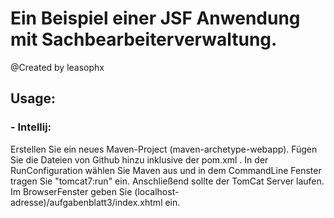 # Ein Beispiel einer JSF Anwendung mit Sachbearbeiterverwaltung.
@Created by leasophx


## Usage:
### - Intellij:
Erstellen Sie ein neues Maven-Project (maven-archetype-webapp). 
Fügen Sie die Dateien von Github hinzu inklusive der pom.xml . 
In der RunConfiguration wählen Sie Maven aus und in dem CommandLine Fenster tragen Sie "tomcat7:run" ein. 
Anschließend sollte der TomCat Server laufen. 
Im BrowserFenster geben Sie (localhost-adresse)/aufgabenblatt3/index.xhtml ein. 
